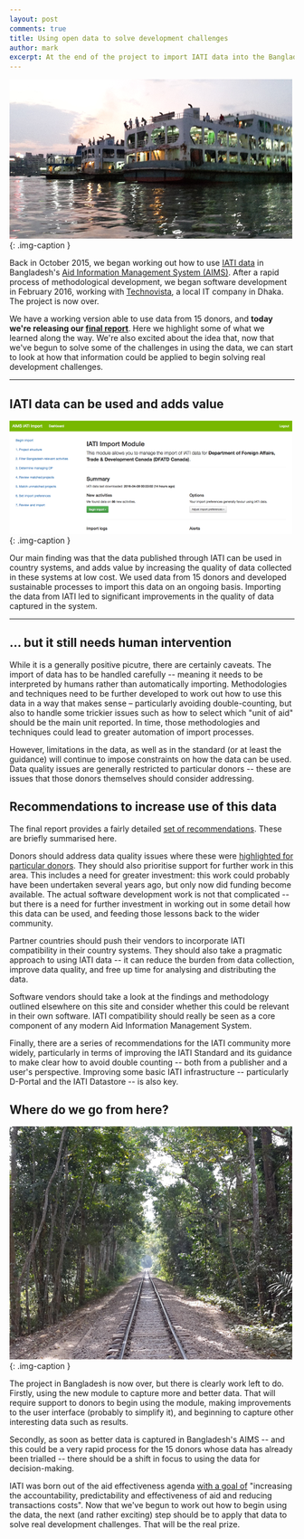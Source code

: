 ```yaml
---
layout: post
comments: true
title: Using open data to solve development challenges
author: mark
excerpt: At the end of the project to import IATI data into the Bangladesh AIMS, we reflect on lessons learned and suggest some next steps.
---
```


![Boats at Sadarghat Port, Dhaka](/img/final-1-sm.png "Boats at Sadarghat Port, Dhaka"){: .img-caption } 

Back in October 2015, we began working out how to use [IATI data](http://aidtransparency.net) in Bangladesh's [Aid Information Management System (AIMS)](http://aims.erd.gov.bd). After a rapid process of methodological development, we began software development in February 2016, working with [Technovista](http://www.technovista.com.bd), a local IT company in Dhaka. The project is now over.

We have a working version able to use data from 15 donors, and **today we're releasing our [final report](/final-report/)**. Here we highlight some of what we learned along the way. We're also excited about the idea that, now that we've begun to solve some of the challenges in using the data, we can start to look at how that information could be applied to begin solving real development challenges.

---------

## IATI data can be used and adds value

![Canada's IATI Import Dashboard](/img/summary-1-sm.png "Canada's IATI Import Dashboard"){: .img-caption } 

Our main finding was that the data published through IATI can be used in country systems, and adds value by increasing the quality of data collected in these systems at low cost. We used data from 15 donors and developed sustainable processes to import this data on an ongoing basis. Importing the data from IATI led to significant improvements in the quality of data captured in the system.

<hr class="hidden" />

## ... but it still needs human intervention

While it is a generally positive picutre, there are certainly caveats. The import of data has to be handled carefully -- meaning it needs to be interpreted by humans rather than automatically importing. Methodologies and techniques need to be further developed to work out how to use this data in a way that makes sense &ndash; particularly avoiding double-counting, but also to handle some trickier issues such as how to select which "unit of aid" should be the main unit reported. In time, those methodologies and techniques could lead to greater automation of import processes.

However, limitations in the data, as well as in the standard (or at least the guidance) will continue to impose constraints on how the data can be used. Data quality issues are generally restricted to particular donors -- these are issues that those donors themselves should consider addressing.

## Recommendations to increase use of this data

The final report provides a fairly detailed [set of recommendations](/final-report/recommendations/). These are briefly summarised here.

Donors should address data quality issues where these were [highlighted for particular donors](/final-report/findings/#limitations-in-iati-data-from-particular-donors). They should also prioritise support for further work in this area. This includes a need for greater investment: this work could probably have been undertaken several years ago, but only now did funding become available. The actual software development work is not that complicated -- but there is a need for further investment in working out in some detail how this data can be used, and feeding those lessons back to the wider community.

Partner countries should push their vendors to incorporate IATI compatibility in their country systems. They should also take a pragmatic approach to using IATI data -- it can reduce the burden from data collection, improve data quality, and free up time for analysing and distributing the data.

Software vendors should take a look at the findings and methodology outlined elsewhere on this site and consider whether this could be relevant in their own software. IATI compatibility should really be seen as a core component of any modern Aid Information Management System.

Finally, there are a series of recommendations for the IATI community more widely, particularly in terms of improving the IATI Standard and its guidance to make clear how to avoid double counting -- both from a publisher and a user's perspective. Improving some basic IATI infrastructure -- particularly D-Portal and the IATI Datastore -- is also key.

## Where do we go from here?

![Train tracks in Srimangal](/img/final-2-sm.png "Train tracks in Srimangal"){: .img-caption } 

The project in Bangladesh is now over, but there is clearly work left to do. Firstly, using the new module to capture more and better data. That will require support to donors to begin using the module, making improvements to the user interface (probably to simplify it), and beginning to capture other interesting data such as results.

Secondly, as soon as better data is captured in Bangladesh's AIMS -- and this could be a very rapid process for the 15 donors whose data has already been trialled -- there should be a shift in focus to using the data for decision-making.

IATI was born out of the aid effectiveness agenda [with a goal of](https://www.access-info.org/wp-content/uploads/IATI_Scoping_Paper_220209-2.pdf) "increasing the accountability, predictability and effectiveness of aid and reducing transactions costs". Now that we've begun to work out how to begin using the data, the next (and rather exciting) step should be to apply that data to solve real development challenges. That will be the real prize.

